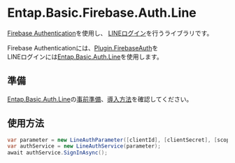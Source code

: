 ﻿# Entap.Basic.Firebase.Auth.Line 
[Firebase Authentication](https://firebase.google.com/docs/auth?hl=ja)を使用し、
[LINEログイン](https://developers.line.biz/ja/reference/line-login/)を行うライブラリです。

Firebase Authenticationには、[Plugin.FirebaseAuth](https://github.com/f-miyu/Plugin.FirebaseAuth)を  
LINEログインには[Entap.Basic.Auth.Line](https://github.com/entap/Entap.Basic/tree/main/Source/Entap.Basic.Auth.Line/Entap.Basic.Auth.Line.NuGet)を使用します。


## 準備
[Entap.Basic.Auth.Line](https://github.com/entap/Entap.Basic/tree/main/Source/Entap.Basic.Auth.Line/Entap.Basic.Auth.Line.NuGet)の[事前準備](https://github.com/entap/Entap.Basic/tree/main/Source/Entap.Basic.Auth.Line/Entap.Basic.Auth.Line.NuGet#%E4%BA%8B%E5%89%8D%E6%BA%96%E5%82%99)、[導入方法](https://github.com/entap/Entap.Basic/tree/main/Source/Entap.Basic.Auth.Line/Entap.Basic.Auth.Line.NuGet#%E5%B0%8E%E5%85%A5%E6%96%B9%E6%B3%95)を確認してください。


## 使用方法
```csharp
var parameter = new LineAuthParameter([clientId], [clientSecret], [scope], [redirectUri]);
var authService = new LineAuthService(parameter);
await authService.SignInAsync();
```